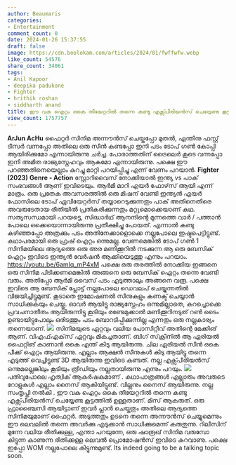 ```yaml
---
author: Beaumaris
categories:
- Entertainment
comment_count: 0
date: 2024-01-26 15:37:55
draft: false
image: https://cdn.boolokam.com/articles/2024/01/fwffwfw.webp
like_count: 54576
share_count: 34061
tags:
- Anil Kapoor
- deepika padukone
- Fighter
- hrithik roshan
- siddharth anand
title: ഈ വക ഐറ്റം ഒകെ തീയേറ്ററിൽ തന്നെ കണ്ടു എക്സ്പീരിയൻസ് ചെയ്യേണ്ട കൂട്ടത്തിൽ ഉള്ളതാണ്
view_count: 1757757
---
```


**ArJun AcHu** ഫൈറ്റർ സിനിമ അന്നൗൻസ് ചെയ്തപ്പോ മുതൽ, എന്തിനു ഫസ്റ്റ് ടീസർ വന്നപ്പോ അതിലെ ഒരു സീൻ കണ്ടപ്പോ ഇനി പടം ടോപ് ഗൺ കോപ്പി ആയിരിക്കുമോ എന്നായിരുന്നു ചർച്ച. പോരാത്തതിന് ട്രൈലെർ കൂടെ വന്നപ്പോ ഇനി അമിത രാജ്യസ്നേഹവും ആകുമോ എന്നായിരുന്നു. പക്ഷെ ഈ പറഞ്ഞതിനെയെല്ലാം കുറച്ചു മാറ്റി പറയിപ്പിച്ചു എന്ന് വേണം പറയാൻ. **Fighter (2023)** **Genre - Action** സ്റ്റോറിവൈസ് നോക്കിയാൽ ഇന്ത്യ vs പാക് സംഭവങ്ങൾ ആണ് ഇവിടെയും. ആർമി മാറി എയർ ഫോഴ്‌സ് ആയി എന്ന് മാത്രം. ഒരു പ്രതേക അവസരത്തിൽ ഒരു മിഷന് വേണ്ടി ഇന്ത്യൻ എയർ ഫോസിലെ ടോപ് ഏവിയേറ്റർസ് തയ്യാറെടുക്കുന്നതും പാക് അതിനെതിരെ അവരുടേതായ രീതിയിൽ പ്രതികരിക്കുന്നതും മറ്റുമൊക്കെയാണ് കഥ. സത്യസന്ധമായി പറയട്ടെ, സിദ്ധാർഥ് ആനന്ദിന്റെ മുന്നത്തെ വാർ / പത്താൻ പോലെ ഒക്കെയൊന്നായിരുന്നു പ്രതീക്ഷിച്ചു പോയത്. എന്നാൽ കണ്ടു കഴിഞ്ഞപ്പോ അത്രക്കും പടം അതിനേക്കാളൊക്കെ നല്ലപോലെ ഇഷ്ടപെട്ടിട്ടുണ്ട്. കഥാപരമായി ഒരു ഫ്രഷ് ഐറ്റം ഒന്നുമല്ല. വേണമെങ്കിൽ ടോപ് ഗൺ 1 സിനിമയിലെ ആദ്യത്തെ ഒരു അര മണിക്കൂറിൽ നടക്കുന്ന ആ ഒരു ബേസിക് ഐറ്റം ഇവിടെ ഇന്ത്യൻ വേർഷൻ ആക്കിയെടുത്തു എന്നും പറയാം. https://youtu.be/6amIq_mP4xM പക്ഷെ ഒരു തരത്തിൽ നോക്കിയ ഇങ്ങനെ ഒരു സിനിമ പിടിക്കണമെങ്കിൽ അങ്ങനെ ഒരു ബേസിക് ഐറ്റം തന്നെ വേണ്ടി വരും. അതിപ്പോ ആർമി വൈസ് പടം എടുത്താലും അങ്ങനെ വരൂ. പക്ഷെ ഇവിടെ ആ ബേസിക് പ്ലോട്ട് നല്ലപോലെ ഡെവലപ് ചെയ്യുന്നതിൽ വിജയിച്ചിട്ടുമുണ്ട്. കൂടാതെ ഇമോഷണൽ സീനുകളും കണക്ട് ചെയ്യാൻ സാധിക്കുകയും ചെയ്തു. ഓവർ ആയിട്ടു രാജ്യസ്നേഹം ഒന്നുമില്ലാതെ, കുറച്ചൊക്കെ പ്രവചനാതീതം ആയിരുന്നിട്ടു കൂടിയും രണ്ടേമുക്കാൽ മണിക്കൂറിനടുത് റൺ ടൈം ഉണ്ടായിട്ടുപോലും ഒരിടത്തും പടം ബോറടിപ്പിക്കുന്നില്ല എന്നതും ഒരു നല്ലകാര്യം തന്നെയാണ്. ![](https://cdn.boolokam.com/articles/2024/01/fwffwfw.webp) സിനിമയുടെ ഏറ്റവും വലിയ പോസിറ്റീവ് അതിന്റെ മേക്കിങ് ആണ്. വിഎഫ്എക്‌സ് ഏറ്റവും മികച്ചതാണ്. ബിഗ് സ്‌ക്രീനിൽ ആ ഏരിയൽ ഫൈറ്റിങ് കാണാൻ ഒകെ എന്ത് കിടു ആയിരുന്നു. ചില ഏരിയൽ സീൻ ഒകെ പീക്ക് ഐറ്റം ആയിരുന്നു. എല്ലാം ആക്ഷൻ സീനുകൾ കിടു ആയിട്ടു തന്നെ എടുത്ത് വെച്ചിട്ടുണ്ട് 3D ആയിരുന്നു ഇവിടെ കണ്ടത്. നല്ല എക്സ്പീരിയൻസ് ഒന്നുമല്ലെങ്കിലും കൂടിയും ത്രീഡിയും നല്ലതായിരുന്നു എന്നും പറയും. ![](https://cdn.boolokam.com/articles/2024/01/wfffwfww.jpeg)പതിവുപോലെ ഹൃത്വിക് ആകർഷകമാണ് . കഥാപാത്രങ്ങൾ എല്ലാരും അവരുടെ റോളുകൾ എല്ലാം നൈസ് ആകിയിട്ടുണ്ട്. വില്ലനും നൈസ് ആയിരുന്നു. നല്ല സംതൃപ്തി നൽകി . ഈ വക ഐറ്റം ഒകെ തീയേറ്ററിൽ തന്നെ കണ്ടു എക്സ്പീരിയൻസ് ചെയ്യേണ്ട കൂട്ടത്തിൽ ഉള്ളതാണ്. മിസ് ആകരുത്. ഒരു ഫ്രാഞ്ചൈസി ആയിട്ടാണ് ഇവർ പ്ലാൻ ചെയ്തതും അതിലെ ആദ്യത്തെ സിനിമയുമാണ് ഫൈറ്റർ. അടുത്തതും ഉടനെ തന്നെ അന്നൗൻസ് ചെയ്യുമെന്നും ഈ ലെവലിൽ തന്നെ അവർക്കു എടുക്കാൻ സാധിക്കുമെന്ന് കരുതുന്നു. റിലീസിന് മുന്നേ വലിയ രീതിക്കുള്ള, എന്താ പറയുന്നേ, ഒരു ഷാരൂഖ് സിനിമ വരുമ്പോ കിട്ടുന്ന കാണുന്ന രീതിക്കുള്ള ലെവൽ പ്രൊമോഷൻസ് ഇവിടെ കുറവാണു. പക്ഷെ ഇപ്പോ WOM നല്ലപോലെ കിട്ടുന്നുമുണ്ട്. Its indeed going to be a talking topic soon.